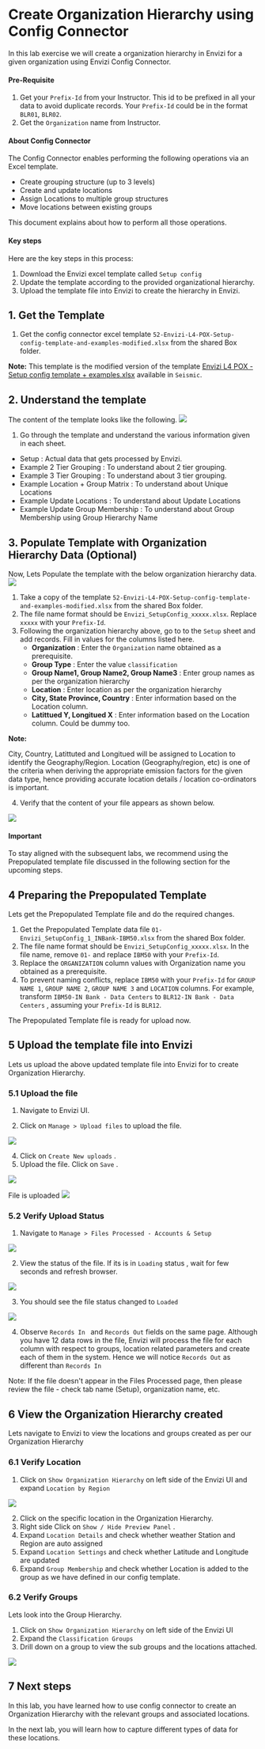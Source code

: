 # Create Organization Hierarchy using Config Connector

In this lab exercise we will create a organization hierarchy in Envizi for a given organization using Envizi Config Connector.

#### Pre-Requisite

1. Get your `Prefix-Id` from your Instructor. This id to be prefixed in all your data to avoid duplicate records. Your `Prefix-Id` could be in the format `BLR01`, `BLR02`.
2. Get the `Organization` name from Instructor.

#### About Config Connector
The Config Connector enables performing the following operations via an Excel template.

- Create grouping structure (up to 3 levels)
- Create and update locations
- Assign Locations to multiple group structures
- Move locations between existing groups

This document explains about how to perform all those operations.

#### Key steps

Here are the key steps in this process:
1. Download the Envizi excel template called `Setup config`
2. Update the template according to the provided organizational hierarchy.
3. Upload the template file into Envizi to create the hierarchy in Envizi.

## 1. Get the Template

1. Get the config connector excel template `52-Envizi-L4-POX-Setup-config-template-and-examples-modified.xlsx` from the shared Box folder. 

**Note:** This template is the modified version of the template  [Envizi L4 POX - Setup config template + examples.xlsx](https://ibm.seismic.com/Link/Content/DCT9JP7FQMfq2GTGFQGRfc4cbpJB) available in `Seismic`.

## 2. Understand the template

The content of the template looks like the following.
<img src="images/SetupConfig-template.png">

1. Go through the template and understand the various information given in each sheet. 

- Setup : Actual data that gets processed by Envizi.
- Example 2 Tier Grouping : To understand about 2 tier grouping.
- Example 3 Tier Grouping : To understand about 3 tier grouping.
- Example Location + Group Matrix : To understand about Unique Locations
- Example Update Locations : To understand about Update Locations
- Example Update Group Membership : To understand about Group Membership using Group Hierarchy Name

## 3. Populate Template with Organization Hierarchy Data (Optional)

Now, Lets Populate the template with the below organization hierarchy data.
    <img src="images/Org-hierarcy-scope1-2.png">

1. Take a copy of the template `52-Envizi-L4-POX-Setup-config-template-and-examples-modified.xlsx` from the shared Box folder. 
2. The file name format should be `Envizi_SetupConfig_xxxxx.xlsx`. Replace `xxxxx` with your `Prefix-Id`. 
3. Following the organization hierarchy above, go to to the `Setup` sheet and add records. Fill in values for the columns listed here.
   - **Organization** : Enter the `Organization` name obtained as a prerequisite.
   - **Group Type** : Enter the value `classification`
   - **Group Name1, Group Name2, Group Name3** :  Enter group names as per the organization hierarchy
   - **Location** : Enter location as per the organization hierarchy
   - **City, State Province, Country** : Enter information based on the Location column.
   - **Latittued Y, Longitued X** : Enter information based on the Location column. Could be dummy too.

**Note:** 

City, Country, Latittuted and Longitued will be assigned to Location to identify the Geography/Region. Location (Geography/region, etc) is one of the criteria when deriving the appropriate emission factors for the given data type, hence providing accurate location details / location co-ordinators is important.

4. Verify that the content of your file appears as shown below.

<img src="images/Envizi-setup-config-s1-s2.png">

#### Important
To stay aligned with the subsequent labs, we recommend using the Prepopulated template file discussed in the following section for the upcoming steps.

## 4 Preparing the Prepopulated Template

Lets get the Prepopulated Template file and do the required changes.

1. Get the Prepopulated Template data file `01-Envizi_SetupConfig_1_INBank-IBM50.xlsx` from the shared Box folder. 
2. The file name format should be `Envizi_SetupConfig_xxxxx.xlsx`. In the file name, remove `01-` and replace `IBM50` with your `Prefix-Id`. 
3. Replace the `ORGANIZATION` column values with Organization name you obtained as a prerequisite.
4. To prevent naming conflicts, replace `IBM50` with your `Prefix-Id` for `GROUP NAME 1`, `GROUP NAME 2`,	`GROUP NAME 3` and `LOCATION` columns. For example, transform `IBM50-IN Bank - Data Centers` to `BLR12-IN Bank - Data Centers` , assuming your `Prefix-Id` is `BLR12`.

The Prepopulated Template file is ready for upload now.

## 5 Upload the template file into Envizi

Lets us upload the above updated template file into Envizi for to create Organization Hierarchy.

### 5.1 Upload the file


1. Navigate to Envizi UI. 

2. Click on `Manage > Upload files` to upload the file.
<img src="images/Upload Files-1.png">

4. Click on `Create New uploads` .
5. Upload the file. Click on `Save` .
<img src="images/Upload Files-2.png">

File is uploaded
<img src="images/Upload Files-3.png">

### 5.2 Verify Upload Status

1. Navigate to `Manage > Files Processed - Accounts & Setup` 
<img src="images/Files Processed-1.png">

2. View  the status of the file.  If its is in `Loading` status , wait for few seconds and refresh browser. 
<img src="images/Files Processed Upload-1.png">

3. You should see the file status changed to `Loaded` 
<img src="images/Files Processed Upload-2.png">

4. Observe  `Records In ` and `Records Out` fields on the same page. Although you have 12 data rows in the file, Envizi will process the file for each column with respect to groups, location related parameters and create each of them in the system.  Hence we will notice `Records Out` as different than `Records In`

Note: If the file doesn't appear in the Files Processed page, then please review the file - check tab name (Setup), organization name, etc.

## 6 View the Organization Hierarchy created

Lets navigate to Envizi to view the locations and groups created as per our Organization Hierarchy 

### 6.1 Verify Location 
1. Click on `Show Organization Hierarchy` on left side of the Envizi UI and expand `Location by Region`
<img src="images/Location-details.png">

2. Click on the specific location in the Organization Hierarchy.
3. Right side Click on `Show / Hide Preview Panel` . 
4. Expand `Location Details` and check whether weather Station and Region are auto assigned
5. Expand `Location Settings` and check whether Latitude and Longitude are updated 
6. Expand `Group Membership` and check whether Location is added to the group as we have defined in our config template. 

### 6.2 Verify Groups

Lets look into the Group Hierarchy.

1. Click on `Show Organization Hierarchy` on left side of the Envizi UI 
2. Expand the `Classification Groups`
3. Drill down on a group to view the sub groups and the locations attached. 
<img src="images/Envizi-Groups.png">


## 7 Next steps

In this lab, you have learned how to use config connector to create an  Organization Hierarchy with the relevant groups and associated locations. 

In the next lab, you will learn how to capture different types of data for these locations. 
